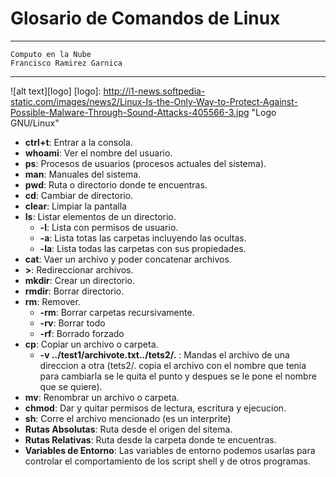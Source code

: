 # Glosario de Comandos de Linux
----
    Computo en la Nube
    Francisco Ramirez Garnica

---
![alt text][logo]
[logo]: http://i1-news.softpedia-static.com/images/news2/Linux-Is-the-Only-Way-to-Protect-Against-Possible-Malware-Through-Sound-Attacks-405566-3.jpg "Logo GNU/Linux"
    
* **ctrl+t**: Entrar a la consola.
* **whoami**: Ver el nombre del usuario.
* **ps**: Procesos de usuarios (procesos actuales del sistema).
* **man**: Manuales del sistema.
* **pwd**: Ruta o directorio donde te encuentras.
* **cd**: Cambiar de directorio.
* **clear**: Limpiar la pantalla
* **ls**: Listar elementos de un directorio.
   * **-l**: Lista con permisos de usuario.
   * **-a**: Lista totas las carpetas incluyendo las ocultas.
   * **-la**: Lista todas las carpetas con sus propiedades.
* **cat**: Vaer un archivo y poder concatenar archivos.
* **>**: Redireccionar archivos.
* **mkdir**: Crear un directorio.
* **rmdir**: Borrar directorio.
* **rm**: Remover.
   * **-rm**: Borrar carpetas recursivamente.
   * **-rv**: Borrar todo
   * **-rf**: Borrado forzado
* **cp**: Copiar un archivo o carpeta.
    * **-v ../test1/archivote.txt../tets2/.** : Mandas el archivo de una direccion a otra (tets2/. copia el archivo con el nombre que tenia para cambiarla se le quita el punto y despues se le pone el nombre que se quiere). 
* **mv**: Renombrar un archivo o carpeta.
* **chmod**: Dar y quitar permisos de lectura, escritura y ejecucion.
* **sh**: Corre el archivo mencionado (es un interprite)
* **Rutas Absolutas**: Ruta desde el origen del sitema.
* **Rutas Relativas**: Ruta desde la carpeta donde te encuentras.
* **Variables de Entorno**: Las variables de entorno podemos usarlas para controlar el comportamiento de los script shell y de otros programas.
